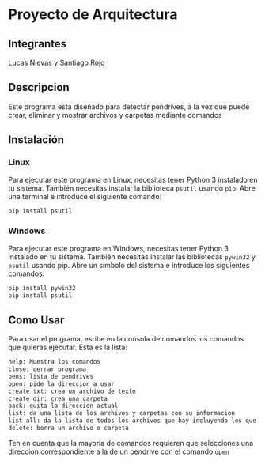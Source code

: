 # Proyecto de Arquitectura
## Integrantes
Lucas Nievas y Santiago Rojo

## Descripcion
Este programa esta diseñado para detectar pendrives, a la vez que puede crear, eliminar y mostrar archivos y carpetas mediante comandos

## Instalación

### Linux

Para ejecutar este programa en Linux, necesitas tener Python 3 instalado en tu sistema. También necesitas instalar la biblioteca `psutil` usando `pip`. Abre una terminal e introduce el siguiente comando:

```sh
pip install psutil
```

### Windows

Para ejecutar este programa en Windows, necesitas tener Python 3 instalado en tu sistema. También necesitas instalar las bibliotecas `pywin32` y `psutil` usando pip. Abre un símbolo del sistema e introduce los siguientes comandos:

```sh
pip install pywin32
pip install psutil
```

## Como Usar

Para usar el programa, esribe en la consola de comandos los comandos que quieras ejecutar. Esta es la lista:
```sh
help: Muestra los comandos
close: cerrar programa
pens: lista de pendrives
open: pide la direccion a usar
create txt: crea un archivo de texto
create dir: crea una carpeta
back: quita la direccion actual
list: da una lista de los archivos y carpetas con su informacion
list all: da la lista de todos los archivos que hay incluyendo los que estan adentro de carpetas
delete: borra un archivo o carpeta
```
Ten en cuenta que la mayoria de comandos requieren que selecciones una direccion correspondiente a la de un pendrive con el comando `open`

